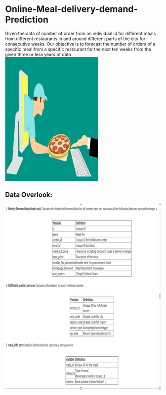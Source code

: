 # Online-Meal-delivery-demand-Prediction

Given the data of number of order from an individual id for different meals from different restaurants in and around different parts of the city for consecutive weeks. Our objective is to forecast the number of orders of a specific meal from a specific restaurant for the next ten weeks from the given three or less years of data
<img src = "Image/online-food-ordering-2.jpg" width = 300 height=400>

## Data Overlook:
<img src = "Image/Data.PNG" width = 700 height=600>
